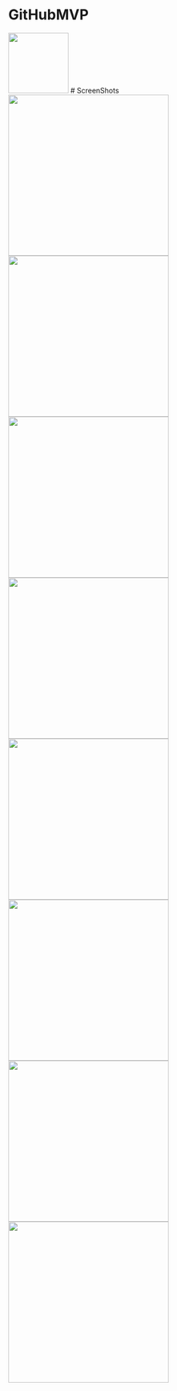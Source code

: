 # GitHubMVP
<img src="https://github.com/dnsfrolov/SempraHub/blob/master/screenshots/web_hi_res_512.png" height="120" />
# ScreenShots
<img src="https://github.com/dnsfrolov/SempraHub/blob/master/screenshots/Screenshot_2017-05-15-17-18-14.png" height="320" />
<img src="https://github.com/dnsfrolov/SempraHub/blob/master/screenshots/Screenshot_2017-05-15-17-18-21.png" height="320" />
<img src="https://github.com/dnsfrolov/SempraHub/blob/master/screenshots/Screenshot_2017-05-15-17-18-31.png" height="320" />
<img src="https://github.com/dnsfrolov/SempraHub/blob/master/screenshots/Screenshot_2017-05-15-17-18-37.png" height="320" />
<img src="https://github.com/dnsfrolov/SempraHub/blob/master/screenshots/Screenshot_2017-05-15-17-18-47.png" height="320" />
<img src="https://github.com/dnsfrolov/SempraHub/blob/master/screenshots/Screenshot_2017-05-15-17-19-02.png" height="320" />
<img src="https://github.com/dnsfrolov/SempraHub/blob/master/screenshots/Screenshot_2017-05-15-17-19-06.png" height="320" />
<img src="https://github.com/dnsfrolov/SempraHub/blob/master/screenshots/Screenshot_2017-05-15-17-19-09.png" height="320" />
